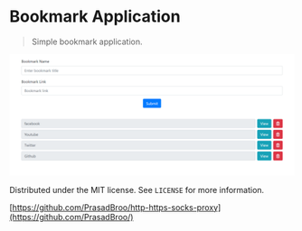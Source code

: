 # Bookmark Application
> Simple bookmark application.



![](header.png)


Distributed under the MIT license. See ``LICENSE`` for more information.

[https://github.com/PrasadBroo/http-https-socks-proxy](https://github.com/PrasadBroo/)
